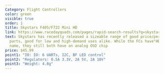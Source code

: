 ```yaml
---
Category: Flight Controllers
color: green
visible: true
order: 1
title: Skystars F405/F722 Mini HD
link: https://www.racedayquads.com/pages/rapid-search-results?q=skystars+mini+HD
text: Skystars has recently released a sizeable range of good price/performance
  parts, good for low and high-demand uses alike. While the FCs have"HD" in the
  name, they still both have an analog OSD chip
price: $45.99
point1: "IO: IO: 6 UARTs, I2C, BF LED control"
point2: "Regulators: 0.5A 3.3V, 2A 5V, 2A 10V"
point3: "Weight: 4.8g"
---
```

